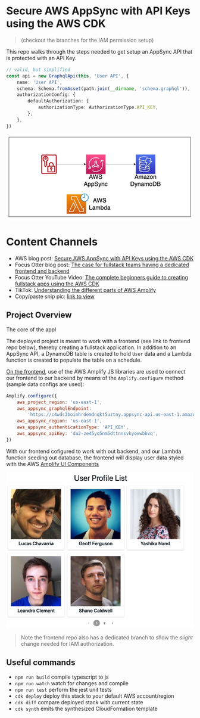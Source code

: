 # Secure AWS AppSync with API Keys using the AWS CDK

> (checkout the branches for the IAM permission setup)

This repo walks through the steps needed to get setup an AppSync API that is protected with an API Key.

```ts
// valid, but simplified
const api = new GraphqlApi(this, 'User API', {
	name: 'User API',
	schema: Schema.fromAsset(path.join(__dirname, 'schema.graphql')),
	authorizationConfig: {
		defaultAuthorization: {
			authorizationType: AuthorizationType.API_KEY,
		},
	},
})
```

![architecture diagram](./readmeImages/archDiagram.png)

# Content Channels

- AWS blog post: [Secure AWS AppSync with API Keys using the AWS CDK](https://aws.amazon.com/blogs/mobile/secure-aws-appsync-with-api-keys-using-the-aws-cdk/)
- Focus Otter blog post: [The case for fullstack teams having a dedicated frontend and backend](https://blog.focusotter.com/the-case-for-fullstack-teams-having-dedicated-frontends-and-backends)
- Focus Otter YouTube Video: [The complete beginners guide to creating fullstack apps using the AWS CDK](https://www.youtube.com/watch?v=GBPDeic5fPE&t=8s)
- TikTok: [Understanding the different parts of AWS Amplify](https://www.tiktok.com/@focusotter/video/7163939491441347882)
- Copy/paste snip pic: [link to view](https://snappify.io/view/30dd5f9c-3fea-42b7-a293-999b3828f1b7)

## Project Overview

The core of the appl

The deployed project is meant to work with a frontend (see link to frontend repo below), thereby creating a fullstack application. In addition to an AppSync API, a DynamoDB table is created to hold `User` data and a Lambda function is created to populate the table on a schedule.

[On the frontend](https://github.com/focusOtter/appsync-apikey-pagination-frontend), use of the AWS Amplify JS libraries are used to connect our frontend to our backend by means of the `Amplify.configure` method (sample data configs are used):

```js
Amplify.configure({
	aws_project_region: 'us-east-1',
	aws_appsync_graphqlEndpoint:
		'https://c4wds3boinhrdemdnqkt5uztny.appsync-api.us-east-1.amazonaws.com/graphql',
	aws_appsync_region: 'us-east-1',
	aws_appsync_authenticationType: 'API_KEY',
	aws_appsync_apiKey: 'da2-ze45yo5nm5dttnnsvkyoxwbbvq',
})
```

With our frontend cofigured to work with out backend, and our Lambda function seeding out database, the frontend will display user data styled with the AWS [Amplify UI Components](https://ui.docs.amplify.aws/)

![user profile](./readmeImages/userProfile.png)

> Note the frontend repo also has a dedicated branch to show the _slight_ change needed for IAM authorization.

## Useful commands

- `npm run build` compile typescript to js
- `npm run watch` watch for changes and compile
- `npm run test` perform the jest unit tests
- `cdk deploy` deploy this stack to your default AWS account/region
- `cdk diff` compare deployed stack with current state
- `cdk synth` emits the synthesized CloudFormation template
